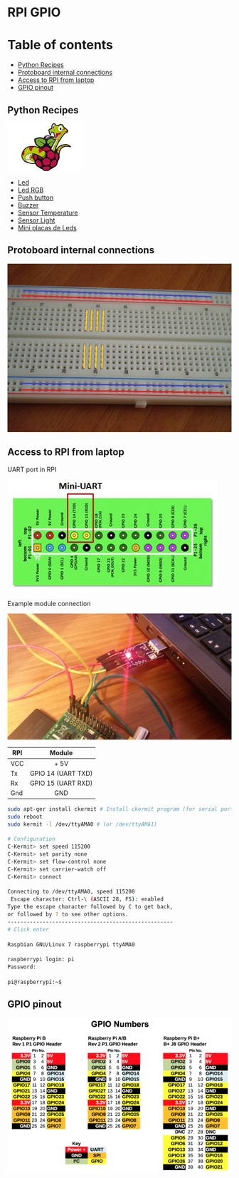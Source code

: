 # RPI GPIO 


Table of contents
=================

* [Python Recipes](#python-recipes)
* [Protoboard internal connections](#protoboard-internal-connections)
* [Access to RPI from laptop](#access-to-rpi-from-laptop)
* [GPIO pinout](#gpio-pinout)



Python Recipes
--------------

![alt tag](static/raspberry-pi-python-1-mini.jpg)

* [Led](recipe/led/README.md)
* [Led RGB](recipe/rgb_led/README.MD)
* [Push button](recipe/push_button/README.md)
* [Buzzer](recipe/buzzer/README.md)
* [Sensor Temperature](recipe/sensor_temperature/README.md)
* [Sensor Light](recipe/sensor_light/README.md)
* [Mini placas de Leds](recipe/mini_placas_leds)

Protoboard internal connections
-------------------------------


![alt tag](static/conexiones_protoboard2_mini.jpg)

Access to RPI from laptop
-------------------------


UART port in RPI

![alt tag](static/mini-uart.jpg)

Example module connection

![alt tag](static/uart_laptop_rpi_mini2_mini.jpg)


| RPI   |      Module      |
|----------|:-------------:|
| VCC | + 5V |
| Tx | GPIO 14 (UART TXD) |
| Rx | GPIO 15 (UART RXD) |
| Gnd | GND |


```bash
sudo apt-ger install ckermit # Install ckermit program (for serial port)
sudo reboot
sudo kermit -l /dev/ttyAMA0 # (or /dev/ttyAMA1)

# Configuration
C-Kermit> set speed 115200
C-Kermit> set parity none
C-Kermit> set flow-control none
C-Kermit> set carrier-watch off
C-Kermit> connect

Connecting to /dev/ttyAMA0, speed 115200
 Escape character: Ctrl-\ (ASCII 28, FS): enabled
Type the escape character followed by C to get back,
or followed by ? to see other options.
----------------------------------------------------
# Click enter

Raspbian GNU/Linux 7 raspberrypi ttyAMA0

raspberrypi login: pi
Password:

pi@raspberrypi:~$ 

```

GPIO pinout
-----------

![alt tag](static/Raspberry-Pi-GPIO-pinouts.png)






